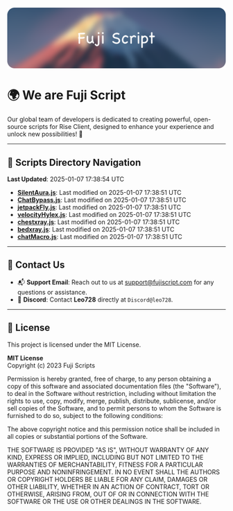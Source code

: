 ![Banner](.github/b.webp)

# 🌍 **We are Fuji Script**

Our global team of developers is dedicated to creating powerful, open-source scripts for Rise Client, designed to enhance your experience and unlock new possibilities! 🌟

---
<!-- SCRIPTS_NAVIGATION_START -->
## 📂 **Scripts Directory Navigation**

**Last Updated**: 2025-01-07 17:38:54 UTC

- **[SilentAura.js](scripts/SilentAura.js)**: Last modified on 2025-01-07 17:38:51 UTC
- **[ChatBypass.js](scripts/ChatBypass.js)**: Last modified on 2025-01-07 17:38:51 UTC
- **[jetpackFly.js](scripts/jetpackFly.js)**: Last modified on 2025-01-07 17:38:51 UTC
- **[velocityHylex.js](scripts/velocityHylex.js)**: Last modified on 2025-01-07 17:38:51 UTC
- **[chestxray.js](scripts/chestxray.js)**: Last modified on 2025-01-07 17:38:51 UTC
- **[bedxray.js](scripts/bedxray.js)**: Last modified on 2025-01-07 17:38:51 UTC
- **[chatMacro.js](scripts/chatMacro.js)**: Last modified on 2025-01-07 17:38:51 UTC

<!-- SCRIPTS_NAVIGATION_END -->

---

## 💬 **Contact Us**  
- 📬 **Support Email**: Reach out to us at [support@fujiscript.com](mailto:support@fujiscript.com) for any questions or assistance.  
- 💬 **Discord**: Contact **Leo728** directly at `Discord@leo728`.

---

## 📜 **License**

This project is licensed under the MIT License.  

**MIT License**  
Copyright (c) 2023 Fuji Scripts  

Permission is hereby granted, free of charge, to any person obtaining a copy of this software and associated documentation files (the "Software"), to deal in the Software without restriction, including without limitation the rights to use, copy, modify, merge, publish, distribute, sublicense, and/or sell copies of the Software, and to permit persons to whom the Software is furnished to do so, subject to the following conditions:  

The above copyright notice and this permission notice shall be included in all copies or substantial portions of the Software.  

THE SOFTWARE IS PROVIDED "AS IS", WITHOUT WARRANTY OF ANY KIND, EXPRESS OR IMPLIED, INCLUDING BUT NOT LIMITED TO THE WARRANTIES OF MERCHANTABILITY, FITNESS FOR A PARTICULAR PURPOSE AND NONINFRINGEMENT. IN NO EVENT SHALL THE AUTHORS OR COPYRIGHT HOLDERS BE LIABLE FOR ANY CLAIM, DAMAGES OR OTHER LIABILITY, WHETHER IN AN ACTION OF CONTRACT, TORT OR OTHERWISE, ARISING FROM, OUT OF OR IN CONNECTION WITH THE SOFTWARE OR THE USE OR OTHER DEALINGS IN THE SOFTWARE.  
